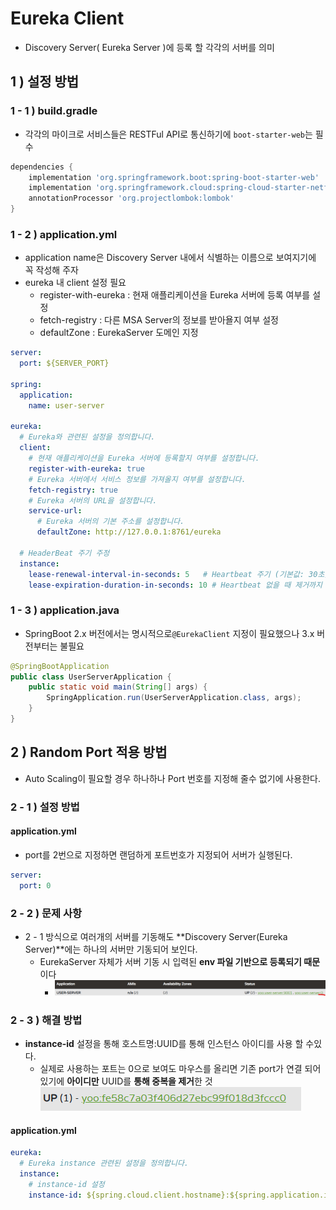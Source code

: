 # Eureka Client
- Discovery Server( Eureka Server )에 등록 할 각각의 서버를 의미
## 1 ) 설정 방법

### 1 - 1 ) build.gradle
- 각각의 마이크로 서비스들은 RESTFul API로 통신하기에 `boot-starter-web`는 필수
```groovy
dependencies {
	implementation 'org.springframework.boot:spring-boot-starter-web'
	implementation 'org.springframework.cloud:spring-cloud-starter-netflix-eureka-client'
	annotationProcessor 'org.projectlombok:lombok'
}
```

### 1 - 2 ) application.yml
- application name은 Discovery Server 내에서 식별하는 이름으로 보여지기에 꼭 작성해 주자
- eureka 내 client 설정 필요
  - register-with-eureka :  현재 애플리케이션을 Eureka 서버에 등록 여부를 설정
  - fetch-registry : 다른 MSA Server의 정보를 받아욜지 여부 설정
  - defaultZone : EurekaServer 도메인 지정
```yaml
server:
  port: ${SERVER_PORT}

spring:
  application:
    name: user-server

eureka:
  # Eureka와 관련된 설정을 정의합니다.
  client:
    # 현재 애플리케이션을 Eureka 서버에 등록할지 여부를 설정합니다.
    register-with-eureka: true
    # Eureka 서버에서 서비스 정보를 가져올지 여부를 설정합니다.
    fetch-registry: true
    # Eureka 서버의 URL을 설정합니다.
    service-url:
      # Eureka 서버의 기본 주소를 설정합니다.
      defaultZone: http://127.0.0.1:8761/eureka

  # HeaderBeat 주기 주정
  instance:
    lease-renewal-interval-in-seconds: 5   # Heartbeat 주기 (기본값: 30초)
    lease-expiration-duration-in-seconds: 10 # Heartbeat 없을 때 제거까지 걸리는 시간 (기본값: 90초)
```
### 1 - 3 ) application.java
- SpringBoot 2.x 버전에서는 명시적으로`@EurekaClient` 지정이 필요했으나 3.x 버전부터는 불필요
```java
@SpringBootApplication
public class UserServerApplication {
	public static void main(String[] args) {
		SpringApplication.run(UserServerApplication.class, args);
	}
}
```

## 2 ) Random Port 적용 방법
- Auto Scaling이 필요할 경우 하나하나 Port 번호를 지정해 줄수 없기에 사용한다.

### 2 - 1 ) 설정 방법
#### application.yml
- port를 2번으로 지정하면 랜덤하게 포트번호가 지정되어 서버가 실행된다.
```yaml
server:
  port: 0
```

### 2 - 2 ) 문제 사항
- 2 - 1 방식으로 여러개의 서버를 기동해도 **Discovery Server(Eureka Server)**에는 하나의 서버만 기동되어 보인다.
  - EurekaServer 자체가 서버 기동 시 입력된 **env 파일 기반으로 등록되기 때문**이다
    - ![img.png](img.png)

### 2 - 3 ) 해결 방법
- **instance-id** 설정을 통해 호스트명:UUID를 통해 인스턴스 아이디를 사용 할 수있다.
  - 실제로 사용하는 포트는 0으로 보여도 마우스를 올리면 기존 port가 연결 되어있기에 **아이디만** UUID를 **통해 중복을 제거**한 것
![img_1.png](img_1.png)
#### application.yml
```yaml
eureka:
  # Eureka instance 관련된 설정을 정의합니다.
  instance: 
    # instance-id 설정
    instance-id: ${spring.cloud.client.hostname}:${spring.application.instance_id:${random.value}}
```